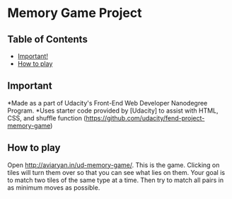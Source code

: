 # Memory Game Project

## Table of Contents

* [Important!](#important)
* [How to play](#howto)

## Important

*Made as a part of Udacity's Front-End Web Developer Nanodegree Program.
*Uses starter code provided by [Udacity] to assist with HTML, CSS, and shuffle function
(https://github.com/udacity/fend-project-memory-game)


## How to play

Open http://aviaryan.in/ud-memory-game/. This is the game.
Clicking on tiles will turn them over so that you can see what lies on them.
Your goal is to match two tiles of the same type at a time.
Then try to match all pairs in as minimum moves as possible.